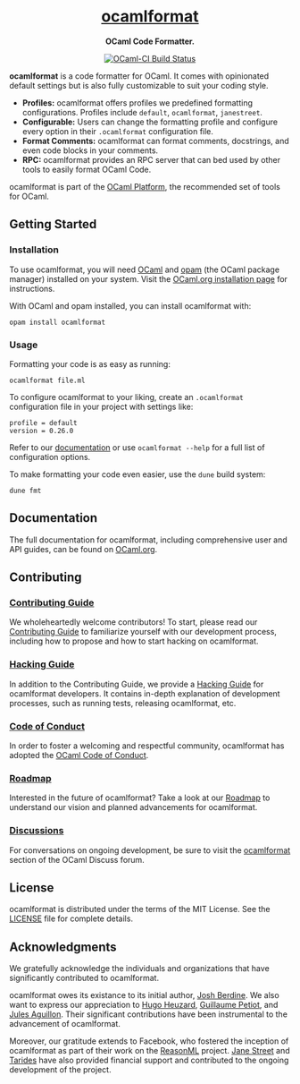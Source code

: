 <h1 align="center">
  <a href="https://ocaml.org/p/ocamlformat/latest">
    ocamlformat
  </a>
</h1>

<p align="center">
  <strong>OCaml Code Formatter.</strong>
</p>

<p align="center">
  <a href="https://ocaml.ci.dev/github/ocaml-ppx/ocamlformat">
    <img src="https://img.shields.io/endpoint?url=https%3A%2F%2Fci.ocamllabs.io%2Fbadge%2Focaml-ppx%2Focamlformat%2Fmain&logo=ocaml" alt="OCaml-CI Build Status" />
  </a>
</p>

**ocamlformat** is a code formatter for OCaml. It comes with opinionated default settings but is also fully customizable to suit your coding style.

- **Profiles:** ocamlformat offers profiles we predefined formatting configurations. Profiles include `default`, `ocamlformat`, `janestreet`.
- **Configurable:** Users can change the formatting profile and configure every option in their `.ocamlformat` configuration file.
- **Format Comments:** ocamlformat can format comments, docstrings, and even code blocks in your comments.
- **RPC:** ocamlformat provides an RPC server that can bed used by other tools to easily format OCaml Code.

ocamlformat is part of the [OCaml Platform](https://ocaml.org/docs/platform), the recommended set of tools for OCaml.

## Getting Started

### Installation

To use ocamlformat, you will need [OCaml](https://ocaml.org/) and [opam](https://opam.ocaml.org/) (the OCaml package manager) installed on your system. Visit the [OCaml.org installation page](https://ocaml.org/install) for instructions.

With OCaml and opam installed, you can install ocamlformat with:

```
opam install ocamlformat
```

### Usage

Formatting your code is as easy as running:

```
ocamlformat file.ml
```

To configure ocamlformat to your liking, create an `.ocamlformat` configuration file in your project with settings like:

```
profile = default
version = 0.26.0
```

Refer to our [documentation](https://ocaml.org/p/ocamlformat/latest/doc/index.html) or use `ocamlformat --help` for a full list of configuration options.

To make formatting your code even easier, use the `dune` build system:

```
dune fmt
```

## Documentation

The full documentation for ocamlformat, including comprehensive user and API guides, can be found on [OCaml.org](https://ocaml.org/p/ocamlformat/latest/doc/index.html).

## Contributing

### [Contributing Guide](CONTRIBUTING.md)

We wholeheartedly welcome contributors! To start, please read our [Contributing Guide](CONTRIBUTING.md) to familiarize yourself with our development process, including how to propose and how to start hacking on ocamlformat.

### [Hacking Guide](HACKING.md)

In addition to the Contributing Guide, we provide a [Hacking Guide](HACKING.md) for ocamlformat developers. It contains in-depth explanation of development processes, such as running tests, releasing ocamlformat, etc.

### [Code of Conduct][coc]

In order to foster a welcoming and respectful community, ocamlformat has adopted the [OCaml Code of Conduct](coc).

[coc]: https://ocaml.org/policies/code-of-conduct

### [Roadmap](ROADMAP.md)

Interested in the future of ocamlformat? Take a look at our [Roadmap](ROADMAP.md) to understand our vision and planned advancements for ocamlformat.

### [Discussions][discussions]

For conversations on ongoing development, be sure to visit the [ocamlformat][discussions] section of the OCaml Discuss forum.

[discussions]: https://discuss.ocaml.org/tag/ocamlformat

## License

ocamlformat is distributed under the terms of the MIT License. See the [LICENSE](LICENSE) file for complete details.

## Acknowledgments

We gratefully acknowledge the individuals and organizations that have significantly contributed to ocamlformat.

ocamlformat owes its existance to its initial author, [Josh Berdine](https://github.com/jberdine). We also want to express our appreciation to [Hugo Heuzard](https://github.com/hhugo), [Guillaume Petiot](https://github.com/gpetiot), and [Jules Aguillon](https://github.com/Julow). Their significant contributions have been instrumental to the advancement of ocamlformat.

Moreover, our gratitude extends to Facebook, who fostered the inception of ocamlformat as part of their work on the [ReasonML](https://reasonml.github.io/) project. [Jane Street](https://www.janestreet.com/) and [Tarides](https://tarides.com/) have also provided financial support and contributed to the ongoing development of the project.
